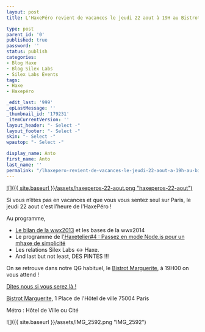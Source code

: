 ```yaml
---
layout: post
title: L'HaxePéro revient de vacances le jeudi 22 aout à 19H au Bistrot Marguerite

type: post
parent_id: '0'
published: true
password: ''
status: publish
categories:
- Blog Haxe
- Blog Silex Labs
- Silex Labs Events
tags:
- Haxe
- Haxepéro

_edit_last: '999'
_epLastMessage: ''
_thumbnail_id: '179231'
_itemCurrentVersion: ''
layout_header: "- Select -"
layout_footer: "- Select -"
skin: "- Select -"
wpautop: "- Select -"

display_name: Anto
first_name: Anto
last_name: ''
permalink: "/lhaxepero-revient-de-vacances-le-jeudi-22-aout-a-19h-au-bistrot-marguerite/"
---
```




[![]({{ site.baseurl }}/assets/haxeperos-22-aout.png "haxeperos-22-aout")](https://www.silexlabs.org/179230/the-blog/blog-silex-labs/lhaxepero-revient-de-vacances-le-jeudi-22-aout-a-19h-au-bistrot-marguerite/attachment/haxeperos-22-aout/)

Si vous n’êtes pas en vacances et que vous vous sentez seul sur Paris, le jeudi 22 aout c'est l'heure de l'HaxePéro !

Au programme,

*   [Le bilan de la wwx2013](https://www.silexlabs.org/140165/the-blog/wwx2013-was-haxeptional-thanks-to-you-all/ "wwx2013") et les bases de la wwx2014
*   Le programme de l['Haxetelier#4
: Passez en mode Node.js pour un mhaxe de simplicité](https://www.silexlabs.org/179221/the-blog/haxetelier4-passez-en-mode-node-js-pour-un-mhaxe-de-simplicite/ "Haxetelier#4")
*   Les relations Silex Labs <-> Haxe.
*   And last but not least, DES PINTES !!!

On se retrouve dans notre QG habituel, le [Bistrot Marguerite](https://plus.google.com/106096274486091738489/about?hl=fr "Bistrot marguerite"), à 19H00 on vous attend !

[Dites nous si vous serez là !](https://plus.google.com/events/cg3rut4l51dt6d6utgeroca0ub8 "Google+ Haxepéro")

[Bistrot Marguerite](https://plus.google.com/106096274486091738489/about?hl=fr "Bistrot marguerite"), 1 Place de l'Hôtel de ville 75004 Paris‎

Métro
: Hôtel de Ville ou Cité

![]({{ site.baseurl }}/assets/IMG_2592.png "IMG_2592")